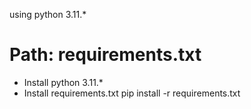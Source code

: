using python 3.11.\*

# Path: requirements.txt

- Install python 3.11.\*
- Install requirements.txt
  pip install -r requirements.txt
